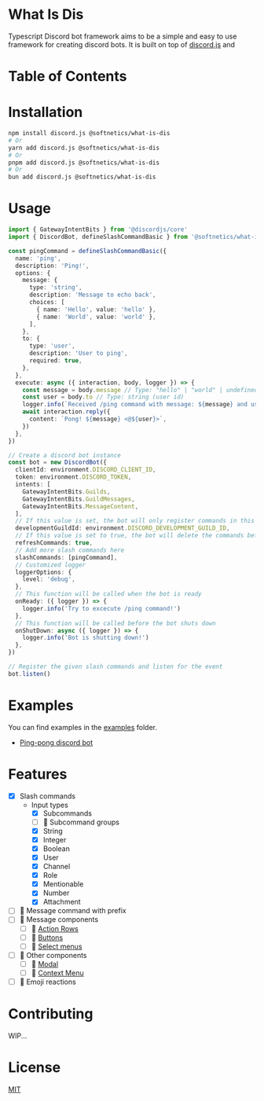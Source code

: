 # What Is Dis <!-- omit in toc -->

Typescript Discord bot framework aims to be a simple and easy to use framework for creating discord bots. It is built on top of [discord.js](https://discord.js.org/#/) and

# Table of Contents <!-- omit in toc -->

# Installation

```bash
npm install discord.js @softnetics/what-is-dis
# Or
yarn add discord.js @softnetics/what-is-dis
# Or
pnpm add discord.js @softnetics/what-is-dis
# Or
bun add discord.js @softnetics/what-is-dis
```

# Usage

```ts
import { GatewayIntentBits } from '@discordjs/core'
import { DiscordBot, defineSlashCommandBasic } from '@softnetics/what-is-dis'

const pingCommand = defineSlashCommandBasic({
  name: 'ping',
  description: 'Ping!',
  options: {
    message: {
      type: 'string',
      description: 'Message to echo back',
      choices: [
        { name: 'Hello', value: 'hello' },
        { name: 'World', value: 'world' },
      ],
    },
    to: {
      type: 'user',
      description: 'User to ping',
      required: true,
    },
  },
  execute: async ({ interaction, body, logger }) => {
    const message = body.message // Type: "hello" | "world" | undefined
    const user = body.to // Type: string (user id)
    logger.info(`Received /ping command with message: ${message} and user: ${user}`)
    await interaction.reply({
      content: `Pong! ${message} <@${user}>`,
    })
  },
})

// Create a discord bot instance
const bot = new DiscordBot({
  clientId: environment.DISCORD_CLIENT_ID,
  token: environment.DISCORD_TOKEN,
  intents: [
    GatewayIntentBits.Guilds,
    GatewayIntentBits.GuildMessages,
    GatewayIntentBits.MessageContent,
  ],
  // If this value is set, the bot will only register commands in this guild. It's useful for development.
  developmentGuildId: environment.DISCORD_DEVELOPMENT_GUILD_ID,
  // If this value is set to true, the bot will delete the commands before registering them for `developmentGuildId`.
  refreshCommands: true,
  // Add more slash commands here
  slashCommands: [pingCommand],
  // Customized logger
  loggerOptions: {
    level: 'debug',
  },
  // This function will be called when the bot is ready
  onReady: ({ logger }) => {
    logger.info('Try to excecute /ping command!')
  },
  // This function will be called before the bot shuts down
  onShutDown: async ({ logger }) => {
    logger.info('Bot is shutting down!')
  },
})

// Register the given slash commands and listen for the event
bot.listen()
```

# Examples

You can find examples in the [examples](./examples) folder.

- [Ping-pong discord bot](./examples/bun-simple-bot/)

# Features

- [x] Slash commands
  - Input types
    - [x] Subcommands
    - [ ] 🚧 Subcommand groups
    - [x] String
    - [x] Integer
    - [x] Boolean
    - [x] User
    - [x] Channel
    - [x] Role
    - [x] Mentionable
    - [x] Number
    - [x] Attachment
- [ ] 🚧 Message command with prefix
- [ ] 🚧 Message components
  - [ ] 🚧 [Action Rows](https://discordjs.guide/message-components/action-rows.html)
  - [ ] 🚧 [Buttons](https://discordjs.guide/message-components/buttons.html)
  - [ ] 🚧 [Select menus](https://discordjs.guide/message-components/select-menus.html)
- [ ] 🚧 Other components
  - [ ] 🚧 [Modal](https://discordjs.guide/interactions/modals.html#building-and-responding-with-modals)
  - [ ] 🚧 [Context Menu](https://discordjs.guide/interactions/context-menus.html)
- [ ] 🚧 Emoji reactions

# Contributing

WIP...

# License

[MIT](./LICENSE)
